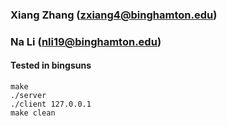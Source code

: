 ### Xiang Zhang  (zxiang4@binghamton.edu)
### Na Li  (nli19@binghamton.edu)
####  Tested in bingsuns
`make`<br>
`./server`<br>
`./client 127.0.0.1`<br>
`make clean`
